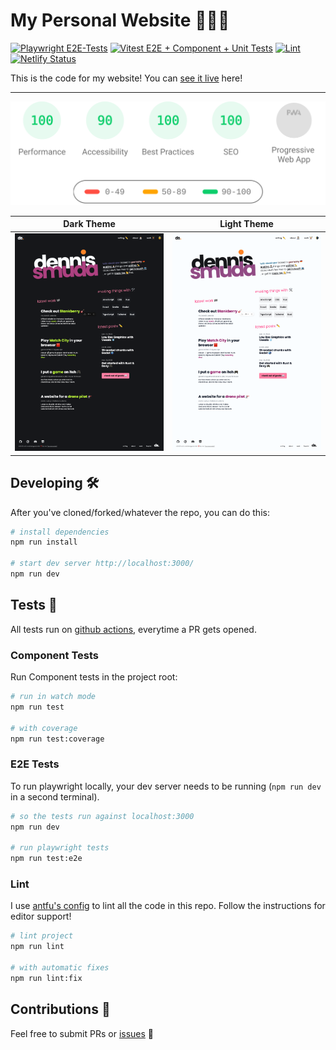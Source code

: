 # My Personal Website 👨🏻‍💻

[![Playwright E2E-Tests](https://github.com/DennisSmuda/dennissmuda-website/actions/workflows/playwright.yml/badge.svg?branch=master)](https://github.com/DennisSmuda/dennissmuda-website/actions/workflows/playwright.yml)
[![Vitest E2E + Component + Unit Tests](https://github.com/DennisSmuda/dennissmuda-website/actions/workflows/vitest.yml/badge.svg?branch=master)](https://github.com/DennisSmuda/dennissmuda-website/actions/workflows/vitest.yml)
[![Lint](https://github.com/DennisSmuda/dennissmuda-website/actions/workflows/lint.yml/badge.svg?branch=master)](https://github.com/DennisSmuda/dennissmuda-website/actions/workflows/lint.yml)
[![Netlify Status](https://api.netlify.com/api/v1/badges/5487d096-f9f1-496e-8ae4-613220817b9a/deploy-status)](https://app.netlify.com/sites/dennissmuda/deploys)

This is the code for my website! You can [see it live](https://dennissmuda.com/) here!

---

<p align="left">
  <img style="float:middle" width="auto" alt="PAGESPEED" src="./public/pagespeed.svg">
</p>

| Dark Theme                                | Light Theme                     |
| ----------------------------------------- | ------------------------------- |
| ![screenshot dark](./public/screenshot-dark.png) | ![screenshot](./public/screenshot.png) |

## Developing 🛠

After you've cloned/forked/whatever the repo, you can do this:

```bash
# install dependencies
npm run install

# start dev server http://localhost:3000/
npm run dev
```

## Tests 🧪

All tests run on [github actions](https://github.com/DennisSmuda/dennissmuda-website/actions), everytime a PR gets opened.

### Component Tests

Run Component tests in the project root:

```bash
# run in watch mode
npm run test

# with coverage
npm run test:coverage
```

### E2E Tests

To run playwright locally, your dev server needs to be running (`npm run dev` in a second terminal).

```bash
# so the tests run against localhost:3000
npm run dev

# run playwright tests
npm run test:e2e
```

### Lint

I use [antfu's config](https://github.com/antfu/eslint-config) to lint all the code in this repo. Follow the instructions for editor support!

```bash
# lint project
npm run lint

# with automatic fixes
npm run lint:fix
```

## Contributions 🥁

Feel free to submit PRs or [issues](https://github.com/DennisSmuda/dennissmuda-website/issues) 👋
